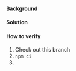<!-- Summary - mandatory
> give a concise (one or two short sentences) description of what what problem is being solved by this PR
>
> Example: Fix issue #123456 by re-structuring the colour selection conditional in method `paintBlue`
-->


<!-- (Problem in detail) - optional -->
#### Background
<!--
> When relevant, give a more thorough description of what the problem the PR is trying to solve. Examples of good topics for this section are:
> * Link to an existing GitHub issue describing the problem
> * Describing the problem in greater detail than the TL;DR section above
> * How you discovered the issue, if it's not already described as an issue on GitHub
> * Discussion of different approaches to solving this problem and why you chose your proposed solution
-->


<!-- (Solution in detail) - optional -->
#### Solution
<!--
> When contributing code (and not just fixing typos, documentation and configuration), please describe why/how your solution works. This helps reviewers spot any mistakes in the implementation.
>
> Example:
> "This solution works by adding a `paintBlue()` method"
> Then your reviewer might spot a mistake in the implementation, if `paintBlue()` uses the colour red.
-->


<!-- mandatory -->
#### How to verify

1. Check out this branch
1. `npm ci`
1. <your-steps-here>
